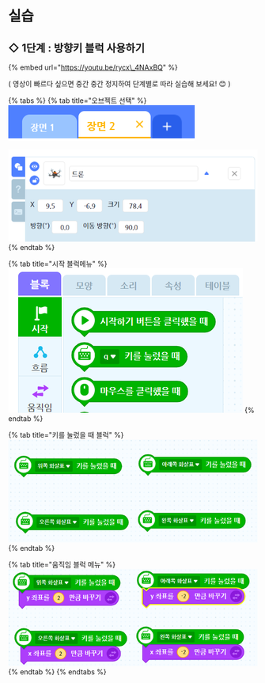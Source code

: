 # 실습

## ◇  1단계 : 방향키 블럭 사용하기

{% embed url="https://youtu.be/rycx\_4NAxBQ" %}

\( 영상이 빠르다 싶으면 중간 중간 정지하여 단계별로 따라 실습해 보세요! 😊 \)  


{% tabs %}
{% tab title="오브젝트 선택" %}
![&#xC7A5;&#xBA74; 2&#xB97C; &#xC120;&#xD0DD;&#xD574; &#xC90D;&#xB2C8;&#xB2E4;! \(2&#xCC28;&#xC2DC; &#xC2E4;&#xC2B5;&#xC740; &#xC7A5;&#xBA74; 2&#xC5D0;&#xC11C; &#xC9C4;&#xD589;&#xB429;&#xB2C8;&#xB2E4;\)](../../.gitbook/assets/0.png)

![&#xB4DC;&#xB860; &#xC624;&#xBE0C;&#xC81D;&#xD2B8;&#xB97C; &#xC120;&#xD0DD;&#xD574; &#xC90D;&#xB2C8;&#xB2E4;! \(&#xB4DC;&#xB860;&#xACFC; &#xAD00;&#xB828;&#xB41C; &#xBE14;&#xB7ED; &#xCF54;&#xB529;&#xC740; &#xB4DC;&#xB860; &#xC624;&#xBE0C;&#xC81D;&#xD2B8;&#xB97C; &#xC120;&#xD0DD; &#xD6C4; &#xC9C4;&#xD589;!\)](../../.gitbook/assets/1%20%281%29.png)
{% endtab %}

{% tab title="시작 블럭메뉴" %}
![&#xBE14;&#xB7ED; &#xBA54;&#xB274; &#xC911; &#xC81C;&#xC77C; &#xCC98;&#xC74C; &#xC2DC;&#xC791; &#xBE14;&#xB7ED; &#xBA54;&#xB274;&#xB97C; &#xC120;&#xD0DD;&#xD574; &#xC90D;&#xB2C8;&#xB2E4;](../../.gitbook/assets/2%20%281%29.png)
{% endtab %}

{% tab title="키를 눌렀을 때 블럭" %}
![&#xD0A4;&#xB97C; &#xB20C;&#xB800;&#xC744; &#xB54C; &#xBE14;&#xB7ED;&#xC744; &#xAC00;&#xC838;&#xC640; &#xC704;,&#xC544;&#xB798;,&#xC624;&#xB978;&#xCABD;,&#xC67C;&#xCABD; 4&#xAC1C;&#xB85C; &#xB9CC;&#xB4E4;&#xC5B4; &#xC90D;&#xB2C8;&#xB2E4;](../../.gitbook/assets/3.png)
{% endtab %}

{% tab title="움직임 블럭 메뉴" %}
![&#xD0A4;&#xB97C; &#xB20C;&#xB800;&#xC744; &#xB54C; &#xBE14;&#xB7ED; &#xC544;&#xB798;&#xC5D0; &#xBC29;&#xD5A5;&#xC5D0; &#xB9DE;&#xB294; &#xC88C;&#xD45C; &#xBE14;&#xB7ED;&#xC744; &#xB123;&#xC5B4; &#xC90D;&#xB2C8;&#xB2E4;](../../.gitbook/assets/5.png)
{% endtab %}
{% endtabs %}

